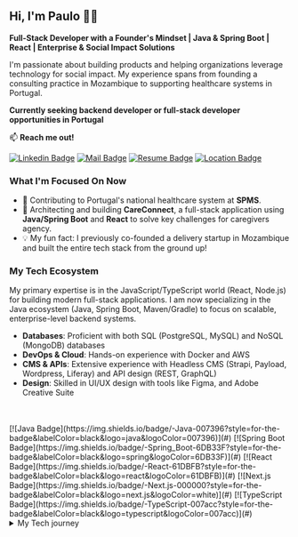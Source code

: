 
## Hi, I'm Paulo 👋🏾
**Full-Stack Developer with a Founder's Mindset | Java & Spring Boot | React | Enterprise & Social Impact Solutions**

I'm passionate about building products and helping organizations leverage technology for social impact. My experience spans from founding a consulting practice in Mozambique to supporting healthcare systems in Portugal.

**Currently seeking backend developer or full-stack developer opportunities in Portugal**

📫 **Reach me out!**

[![Linkedin Badge](https://img.shields.io/badge/-Paulo_Rinze-0e76a8?style=flat&labelColor=0e76a8&logo=linkedin&logoColor=white)](https://www.linkedin.com/in/paulo-rinze/) [![Mail Badge](https://img.shields.io/badge/-paulorinze@gmail.com-c0392b?style=flat&labelColor=c0392b&logo=gmail&logoColor=white)](mailto:paulorinze@gmail.com)
[![Resume Badge](https://img.shields.io/badge/-Resume-4CAF50?style=flat&labelColor=4CAF50&logo=readthedocs&logoColor=white)](https://github.com/pr-258/pr-258/blob/main/Paulo-Rinze-CV.pdf) 
[![Location Badge](https://img.shields.io/badge/Vila_Nova_de_Gaia%2C%20Portugal-9c27b0?style=flat&labelColor=9c27b0&logo=map-marker-alt&logoColor=white)](#)

### What I'm Focused On Now
- 🏥 Contributing to Portugal's national healthcare system at **SPMS**.
- 🚀 Architecting and building **CareConnect**, a full-stack application using **Java/Spring Boot** and **React** to solve key challenges for caregivers agency.
- 💡 My fun fact: I previously co-founded a delivery startup in Mozambique and built the entire tech stack from the ground up!


###  My Tech Ecosystem

My primary expertise is in the JavaScript/TypeScript world (React, Node.js) for building modern full-stack applications. I am now specializing in the Java ecosystem (Java, Spring Boot, Maven/Gradle) to focus on scalable, enterprise-level backend systems.

- **Databases**: Proficient with both SQL (PostgreSQL, MySQL) and NoSQL (MongoDB) databases
- **DevOps & Cloud**: Hands-on experience with Docker and AWS
- **CMS & APIs**: Extensive experience with Headless CMS (Strapi, Payload, Wordpress, Liferay) and API design (REST, GraphQL)
- **Design**: Skilled in UI/UX design with tools like Figma, and Adobe Creative Suite
<br />
<br />
[![Java Badge](https://img.shields.io/badge/-Java-007396?style=for-the-badge&labelColor=black&logo=java&logoColor=007396)](#) [![Spring Boot Badge](https://img.shields.io/badge/-Spring_Boot-6DB33F?style=for-the-badge&labelColor=black&logo=spring&logoColor=6DB33F)](#) [![React Badge](https://img.shields.io/badge/-React-61DBFB?style=for-the-badge&labelColor=black&logo=react&logoColor=61DBFB)](#) [![Next.js Badge](https://img.shields.io/badge/-Next.js-000000?style=for-the-badge&labelColor=black&logo=next.js&logoColor=white)](#) [![TypeScript Badge](https://img.shields.io/badge/-TypeScript-007acc?style=for-the-badge&labelColor=black&logo=typescript&logoColor=007acc)](#)


<br />

<details>
<summary>
  My Tech journey
</summary>
<br>
#### Professional Journey

Started as an entrepreneur doing digital marketing solutions to building solutions for NGOs and local businesses. Now transitioning to focus on java full stack spring ecosystem for enterprise grade systems while bringing unique international experience and business acumen to development teams.

#### Why Java/Spring Boot?

After years of full-stack development in javascript and php development, My focus on the Java ecosystem is a strategic move to build the highly scalable, secure, and performant systems required in enterprise environments. My background in full-stack architecture and API integration with React and Node.js provides a strong foundation for designing and consuming sophisticated Java-based services.

#### Open to Opportunities

Currently seeking backend developer or full-stack roles in Portuguese tech companies where I can contribute my international experience while growing in Java development.

</details>